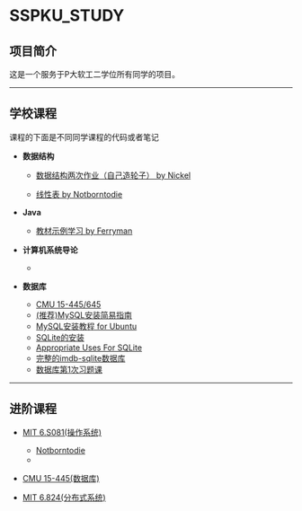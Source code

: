 # SSPKU_STUDY

## 项目简介

这是一个服务于P大软工二学位所有同学的项目。

---
## 学校课程

课程的下面是不同同学课程的代码或者笔记

* **数据结构**

  * [数据结构两次作业（自己造轮子） by Nickel](https://github.com/Notborntodie/PKUSE22/tree/DataStructure-Homework)

  * [线性表 by Notborntodie](https://github.com/Notborntodie/myStl/tree/main/List)

* **Java**

  * [教材示例学习 by Ferryman](https://github.com/ChristopherFerryman/SSPKU_STUDY/tree/main/Java/exampleLearning)

* **计算机系统导论**

  * 

* **数据库**
  * [CMU 15-445/645](https://15445.courses.cs.cmu.edu/fall2022/)
  * [(推荐)MySQL安装简易指南](https://qyfjqdbwpl.feishu.cn/docx/JDgGd3YKJoMB2yxgV3gcXcy0niv)
  * [MySQL安装教程 for Ubuntu](https://www.digitalocean.com/community/tutorials/how-to-install-mysql-on-ubuntu-20-04)
  * [SQLite的安装](https://www.tutorialspoint.com/sqlite/sqlite_installation.htm)
  * [Appropriate Uses For SQLite](https://www.sqlite.org/whentouse.html)
  * [完整的imdb-sqlite数据库](https://pypi.org/project/imdb-sqlite/)
  * [数据库第1次习题课](https://github.com/ChristopherFerryman/SSPKU_STUDY/blob/main/数据库第1次习题课)
  
---

## 进阶课程

* [MIT 6.S081(操作系统)](https://pdos.csail.mit.edu/6.828/2020/xv6.html)
  * [Notborntodie](https://github.com/Notborntodie/MIT6.S081_Czy)
  * 
  

* [CMU 15-445(数据库)](https://15445.courses.cs.cmu.edu/fall2022/)

* [MIT 6.824(分布式系统)](https://pdos.csail.mit.edu/6.824/index.html)

  
